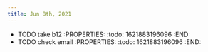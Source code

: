 ```yaml
---
title: Jun 8th, 2021
---
```


- TODO take b12
:PROPERTIES:
:todo: 1621883196096
:END:
- TODO check email
:PROPERTIES:
:todo: 1621883196096
:END:
